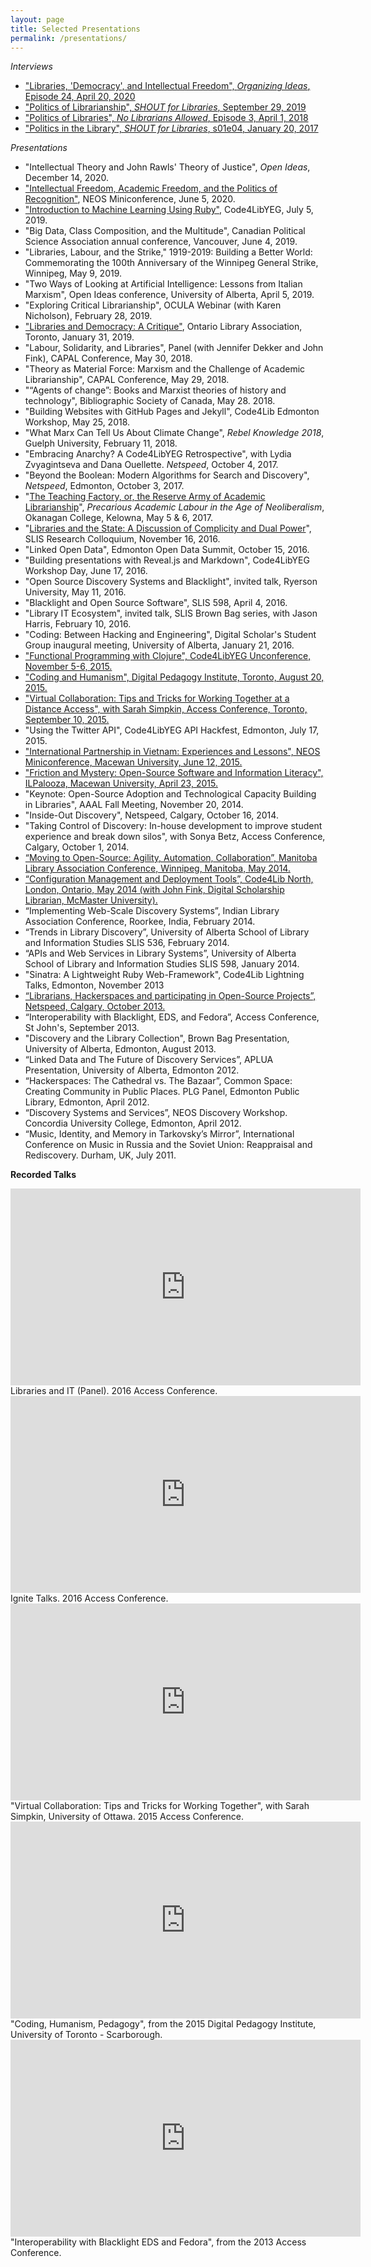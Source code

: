 ```yaml
---
layout: page
title: Selected Presentations
permalink: /presentations/
---
```

*Interviews*

* ["Libraries, 'Democracy', and Intellectual Freedom", *Organizing Ideas*,
Episode 24, April 20,
2020](https://organizingideaspod.wordpress.com/2020/04/20/ep-24-libraries-democracy-and-intellectual-freedom-with-sam-popowich/)
* ["Politics of Librarianship", *SHOUT for Libraries*, September 29,
2019](https://soundcloud.com/cjsrfm/s4l-politics-of-librarianship?in=cjsrfm/sets/shout-for-libraries)
* [ "Politics of Libraries", *No Librarians Allowed*, Episode 3, April 1,
2018](https://soundcloud.com/lydia-zvyagintseva/episode-3-no-librarians-allowed)
* ["Politics in the Library", *SHOUT for Libraries*, s01e04, January 20,
2017](https://soundcloud.com/cjsrfm/shout-for-libraries-politics-in-the-library)

*Presentations*
* "Intellectual Theory and John Rawls' Theory of Justice", *Open Ideas*,
  December 14, 2020.
* ["Intellectual Freedom, Academic Freedom, and the Politics of
  Recognition"](https://redlibrarian.github.io/intellectual_academic_freedom/index.html#/),
  NEOS Miniconference, June 5, 2020.
* ["Introduction to Machine Learning Using
  Ruby"](https://redlibrarian.github.io/rubyml/index.html), Code4LibYEG,
  July 5, 2019.
* "Big Data, Class Composition, and the Multitude", Canadian Political
  Science Association annual conference, Vancouver, June 4, 2019.
* "Libraries, Labour, and the Strike," 1919-2019: Building a Better
  World: Commemorating the 100th Anniversary of the Winnipeg General
  Strike, Winnipeg, May 9, 2019.
* "Two Ways of Looking at Artificial Intelligence: Lessons from Italian
  Marxism", Open Ideas conference, University of Alberta, April 5, 2019.
* "Exploring Critical Librarianship", OCULA Webinar (with Karen
  Nicholson), February 28, 2019.
* ["Libraries and Democracy: A
  Critique"](https://redlibrarian.github.io/libraries_and_democracy), Ontario Library
  Association, Toronto, January 31, 2019.
* "Labour, Solidarity, and Libraries", Panel (with Jennifer Dekker and
  John Fink), CAPAL Conference, May 30, 2018.
* "Theory as Material Force: Marxism and the Challenge of Academic
  Librarianship", CAPAL Conference, May 29, 2018.
* "“Agents of change”: Books and Marxist theories of history and
  technology", Bibliographic Society of Canada, May 28. 2018.
* "Building Websites with GitHub Pages and Jekyll", Code4Lib Edmonton
  Workshop, May 25, 2018.
* "What Marx Can Tell Us About Climate Change", *Rebel Knowledge 2018*,
  Guelph University, February 11, 2018.
* "Embracing Anarchy? A Code4LibYEG Retrospective", with Lydia
  Zvyagintseva and Dana Ouellette. *Netspeed*, October 4, 2017.
* "Beyond the Boolean: Modern Algorithms for Search and Discovery",
  *Netspeed*, Edmonton, October 3, 2017.
* "[The Teaching Factory, or, the Reserve Army of Academic Librarianship](https://redlibrarian.github.io/article/2017/05/10/the-learning-factory.html)", *Precarious Academic Labour in the Age of
  Neoliberalism*, Okanagan College, Kelowna, May 5 & 6, 2017.
* "[Libraries and the State: A Discussion of Complicity and Dual
  Power](https://redlibrarian.github.io/article/2016/11/21/slis-lecture.html)",
  SLIS Research Colloquium, November 16, 2016.
* "Linked Open Data", Edmonton Open Data Summit, October 15, 2016.
* "Building presentations with Reveal.js and Markdown", Code4LibYEG
  Workshop Day, June 17, 2016.
* "Open Source Discovery Systems and Blacklight", invited talk, Ryerson
  University, May 11, 2016.
* "Blacklight and Open Source Software", SLIS 598, April 4, 2016.
* "Library IT Ecosystem", invited talk, SLIS Brown Bag series, with
  Jason Harris, February 10, 2016.
* "Coding: Between Hacking and Engineering", Digital Scholar's Student
  Group inaugural meeting, University of Alberta, January 21, 2016.
* ["Functional Programming with Clojure", Code4LibYEG Unconference, November 5-6, 2015.](http://redlibrarian.github.io/code4lib-clojure)
* ["Coding and Humanism", Digital Pedagogy Institute, Toronto, August 20, 2015.](http://redlibrarian.github.io/digital_pedagogy_institute)
* ["Virtual Collaboration: Tips and Tricks for Working Together at a Distance Access", with Sarah Simpkin, Access Conference, Toronto, September 10, 2015.](http://redlibrarian.github.io/access_2015)
* "Using the Twitter API", Code4LibYEG API Hackfest, Edmonton, July 17,
  2015.
* ["International Partnership in Vietnam: Experiences and Lessons", NEOS Miniconference, Macewan University, June 12, 2015.](http://redlibrarian.github.io/NEOSConference2015/)
* ["Friction and Mystery: Open-Source Software and Information Literacy", ILPalooza, Macewan University, April 23, 2015.](http://redlibrarian.github.io/ilpalooza2015/)
* "Keynote: Open-Source Adoption and Technological Capacity Building in Libraries", AAAL Fall Meeting, November 20, 2014.
* "Inside-Out Discovery", Netspeed, Calgary, October 16, 2014.
* "Taking Control of Discovery: In-house development to improve student experience and break down silos", with Sonya Betz, Access Conference, Calgary, October 1, 2014.
* [“Moving to Open-Source: Agility, Automation, Collaboration”, Manitoba Library Association Conference, Winnipeg, Manitoba, May 2014.](https://github.com/redlibrarian/MLC_presentation)
* [“Configuration Management and Deployment Tools”, Code4Lib North, London, Ontario, May 2014 (with John Fink, Digital Scholarship Librarian, McMaster University).](https://github.com/redlibrarian/C4LN-Automation)
* “Implementing Web-Scale Discovery Systems”, Indian Library Association Conference, Roorkee, India, February 2014. 
* “Trends in Library Discovery”, University of Alberta School of Library and Information Studies SLIS 536, February 2014.
* “APIs and Web Services in Library Systems”, University of Alberta School of Library and Information Studies SLIS 598, January 2014. 
* "Sinatra: A Lightweight Ruby Web-Framework", Code4Lib Lightning Talks, Edmonton, November 2013
* [“Librarians, Hackerspaces and participating in Open-Source Projects”, Netspeed, Calgary, October 2013.](http://hdl.handle.net/10402/era.37120)
* “Interoperability with Blacklight, EDS, and Fedora”, Access Conference, St John's, September 2013.
* "Discovery and the Library Collection", Brown Bag Presentation, University of Alberta, Edmonton, August 2013.
* “Linked Data and The Future of Discovery Services”, APLUA Presentation, University of Alberta, Edmonton 2012.
* “Hackerspaces: The Cathedral vs. The Bazaar”, Common Space: Creating Community in Public Places. PLG Panel, Edmonton Public Library, Edmonton, April 2012.
* “Discovery Systems and Services”, NEOS Discovery Workshop. Concordia University College, Edmonton, April 2012.
* “Music, Identity, and Memory in Tarkovsky’s Mirror”, International Conference on Music in Russia and the Soviet Union: Reappraisal and Rediscovery. Durham, UK, July 2011.

**Recorded Talks**

<iframe width="560" height="315"
src="https://www.youtube.com/embed/d0R0QNGwYb8" frameborder="0"
allowfullscreen></iframe>
Libraries and IT (Panel). 2016 Access Conference.

<iframe width="560" height="315"
src="https://www.youtube.com/embed/XWF-IiiM9YA" frameborder="0"
allowfullscreen></iframe>
Ignite Talks. 2016 Access Conference.

<iframe width="560" height="315"
src="https://www.youtube.com/embed/Oyl_ZsxzUeE" frameborder="0"
allowfullscreen></iframe>
"Virtual Collaboration: Tips and Tricks for Working Together", with
Sarah Simpkin, University of Ottawa. 2015 Access Conference.

<iframe width="560" height="315"
src="https://www.youtube.com/embed/28_58XMjg_A" frameborder="0"
allowfullscreen></iframe>
"Coding, Humanism, Pedagogy", from the 2015 Digital Pedagogy Institute,
University of Toronto - Scarborough.

<iframe width="560" height="315"
src="https://www.youtube.com/embed/mQPGlykEZnU" frameborder="0"
allowfullscreen></iframe>
"Interoperability with Blacklight EDS and Fedora", from the 2013 Access
Conference.


